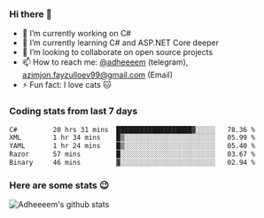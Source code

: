 ### Hi there 👋

<!--
**adheeeem/adheeeem** is a ✨ _special_ ✨ repository because its `README.md` (this file) appears on your GitHub profile.

Here are some ideas to get you started:
-->
- 🔭 I’m currently working on C#
- 🌱 I’m currently learning C# and ASP.NET Core deeper
- 👯 I’m looking to collaborate on open source projects
- 📫 How to reach me: [@adheeeem](https://t.me/adheeeem) (telegram), azimjon.fayzulloev99@gmail.com (Email)
- ⚡ Fun fact: I love cats :cat:


### Coding stats from last 7 days
<!--START_SECTION:waka-->

```txt
C#         20 hrs 31 mins  ███████████████████▓░░░░░   78.36 %
XML        1 hr 34 mins    █▒░░░░░░░░░░░░░░░░░░░░░░░   05.99 %
YAML       1 hr 24 mins    █▒░░░░░░░░░░░░░░░░░░░░░░░   05.40 %
Razor      57 mins         █░░░░░░░░░░░░░░░░░░░░░░░░   03.67 %
Binary     46 mins         ▓░░░░░░░░░░░░░░░░░░░░░░░░   02.94 %
```

<!--END_SECTION:waka-->

### Here are some stats :wink:
![Adheeeem's github stats](https://github-readme-stats.vercel.app/api?username=adheeeem&show_icons=true&theme=radical)
